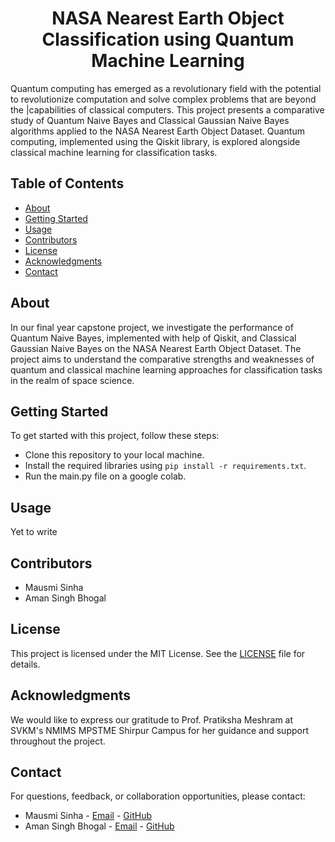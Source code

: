 <div align="center">
  <h1 align="center">NASA Nearest Earth Object Classification using Quantum Machine Learning</h1>
</div>

Quantum computing has emerged as a revolutionary field with the potential to revolutionize computation and solve complex problems that are beyond the |capabilities of classical computers. This project presents a comparative study of Quantum Naive Bayes and Classical Gaussian Naive Bayes algorithms applied to the NASA Nearest Earth Object Dataset. Quantum computing, implemented using the Qiskit library, is explored alongside classical machine learning for classification tasks. 

## Table of Contents
- [About](#about)
- [Getting Started](#getting-started)
- [Usage](#usage)
- [Contributors](#contributors)
- [License](#license)
- [Acknowledgments](#acknowledgments)
- [Contact](#contact)

## About

In our final year capstone project, we investigate the performance of Quantum Naive Bayes, implemented with help of Qiskit, and Classical Gaussian Naive Bayes on the NASA Nearest Earth Object Dataset. The project aims to understand the comparative strengths and weaknesses of quantum and classical machine learning approaches for classification tasks in the realm of space science.

## Getting Started

To get started with this project, follow these steps:

- Clone this repository to your local machine.
- Install the required libraries using `pip install -r requirements.txt`.
- Run the main.py file on a google colab.

## Usage

Yet to write

## Contributors

- Mausmi Sinha
- Aman Singh Bhogal

## License

This project is licensed under the MIT License. See the [LICENSE](LICENSE) file for details.

## Acknowledgments

We would like to express our gratitude to Prof. Pratiksha Meshram at SVKM's NMIMS MPSTME Shirpur Campus for her guidance and support throughout the project.

## Contact

For questions, feedback, or collaboration opportunities, please contact:

- Mausmi Sinha - [Email](sinhatanu2001@gmail.com) - [GitHub](https://github.com/MausmiSinha)
- Aman Singh Bhogal - [Email](bhogalamansingh22@gmail.com) - [GitHub](https://github.com/AmanSinghBhogal)
